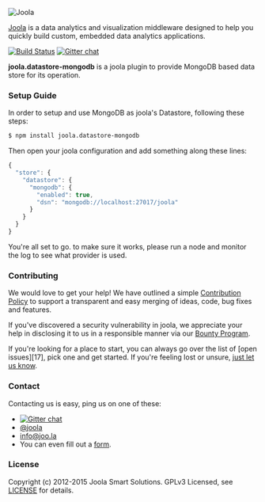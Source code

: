 ![Joola](http://i.imgur.com/PrqIYX7.png)

[Joola][22] is a data analytics and visualization middleware designed to help you quickly build custom, embedded data analytics applications.

[![Build Status][3]][4] [![Gitter chat](https://badges.gitter.im/joola/joola.png)](https://gitter.im/joola)

**joola.datastore-mongodb** is a joola plugin to provide MongoDB based data store for its operation.

### Setup Guide

In order to setup and use MongoDB as joola's Datastore, following these steps:

```bash
$ npm install joola.datastore-mongodb
```

Then open your joola configuration and add something along these lines:
```javascript
{
  "store": {
    "datastore": {
      "mongodb": {
        "enabled": true,
        "dsn": "mongodb://localhost:27017/joola"
      }
    }
  }
}
```

You're all set to go. to make sure it works, please run a node and monitor the log to see what provider is used.


### Contributing
We would love to get your help! We have outlined a simple [Contribution Policy][18] to support a transparent and easy merging
of ideas, code, bug fixes and features.

If you've discovered a security vulnerability in joola, we appreciate your help in disclosing it to us in a responsible manner via our [Bounty Program](https://hackerone.com/joola-io).

If you're looking for a place to start, you can always go over the list of [open issues][17], pick one and get started.
If you're feeling lost or unsure, [just let us know](#Contact).

### Contact
Contacting us is easy, ping us on one of these:

- [![Gitter chat](https://badges.gitter.im/joola/joola.png)](https://gitter.im/joola)
- [@joola][19]
- [info@joo.la][20]
- You can even fill out a [form][21].

### License
Copyright (c) 2012-2015 Joola Smart Solutions. GPLv3 Licensed, see [LICENSE][24] for details.


[1]: https://coveralls.io/repos/joola/joola.datastore-mongodb/badge.png?branch=develop
[2]: https://coveralls.io/r/joola/joola.datastore-mongodb?branch=develop
[3]: https://travis-ci.org/joola/joola.datastore-mongodb.png?branch=develop
[4]: https://travis-ci.org/joola/joola.datastore-mongodb?branch=develop
[14]: https://github.com/joola/joola
[15]: http://nodejs.org
[16]: http://serverfault.com/
[18]: https://github.com/joola/joola/blob/master/CONTRIBUTING.md
[19]: http://twitter.com/getjoola
[20]: mailto://info@joo.la
[21]: http://joo.la/#contact
[22]: http://joola/
[24]: https://github.com/joola/joola/blob/master/LICENSE.md

[architecture-doc]: https://github.com/joola/joola/wiki/Technical-architecture
[talk-to-us]: https://github.com/joola/joola/wiki/Talk-to-us

[about-image]: https://raw.github.com/joola/joola/develop/docs/images/about.png
[techdocs-image]: https://raw.github.com/joola/joola/develop/docs/images/techdocs.png
[setup-image]: https://raw.github.com/joola/joola/develop/docs/images/setup.png
[api-docs-image]: https://raw.github.com/joola/joola/develop/docs/images/roadmap.png
[contributing-image]: https://raw.github.com/joola/joola/develop/docs/images/contributing.png

[about]: https://github.com/joola/joola/wiki/joola-overview
[techdocs]: https://github.com/joola/joola/wiki/Technical-documentation
[setup]: https://github.com/joola/joola/wiki/Setting-up-joola
[api-docs]: http://docs.joola.apiary.io/
[contributing]: https://github.com/joola/joola/wiki/Contributing
